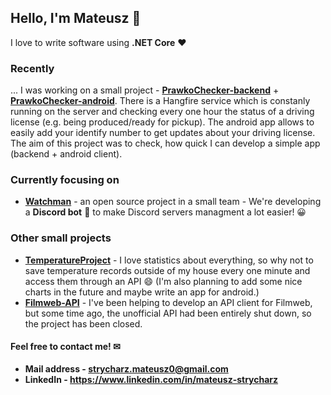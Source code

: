 ## Hello, I'm Mateusz 👋

I love to write software using **.NET Core** ❤  
  
### Recently  
... I was working on a small project - **[PrawkoChecker-backend](https://github.com/gagyn/PrawkoChecker-backend)** + **[PrawkoChecker-android](https://github.com/gagyn/PrawkoChecker-android)**. There is a Hangfire service which is constanly running on the server and checking every one hour the status of a driving license (e.g. being produced/ready for pickup). The android app allows to easily add your identify number to get updates about your driving license.  
The aim of this project was to check, how quick I can develop a simple app (backend + android client).  

### Currently focusing on  
+ **[Watchman](https://devscord-team.github.io/Watchman/)** - an open source project in a small team - We're developing a **Discord bot** 🤖 to make Discord servers managment a lot easier! 😀  

### Other small projects  

+ **[TemperatureProject](https://github.com/gagyn/TemperatureProject)** - I love statistics about everything, so why not to save temperature records outside of my house every one minute and access them through an API 😄 (I'm also planning to add some nice charts in the future and maybe write an app for android.)  
+ **[Filmweb-API](https://github.com/nickofc/FilmWeb-API)** - I've been helping to develop an API client for Filmweb, but some time ago, the unofficial API had been entirely shut down, so the project has been closed.  

#### Feel free to contact me! ✉
+ **Mail address - strycharz.mateusz0@gmail.com**
+ **LinkedIn - https://www.linkedin.com/in/mateusz-strycharz**

